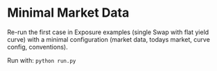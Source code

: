 # Minimal Market Data

Re-run the first case in Exposure examples (single Swap with flat yield curve)
with a minimal configuration (market data, todays market, curve config, conventions).

Run with: <code>python run.py</coce>